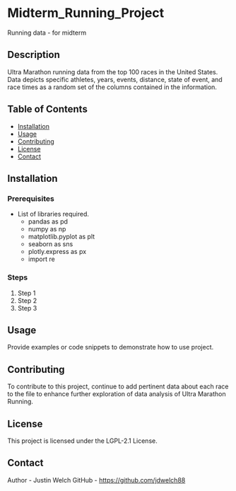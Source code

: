 # Midterm_Running_Project
Running data - for midterm

## Description
Ultra Marathon running data from the top 100 races in the United States. Data depicts specific athletes, years, events, distance, state of event, and race times as a random set of the columns contained in the information.

## Table of Contents

- [Installation](#installation)
- [Usage](#Usage)
- [Contributing](#contributing)
- [License](#license)
- [Contact](#contact)

## Installation
### Prerequisites
- List of libraries required.
    - pandas as pd
    - numpy as np
    - matplotlib.pyplot as plt
    - seaborn as sns
    - plotly.express as px
    - import re

### Steps
1. Step 1
2. Step 2
3. Step 3

## Usage
Provide examples or code snippets to demonstrate how to use project.


## Contributing
To contribute to this project, continue to add pertinent data about each race to the file to enhance further exploration of data analysis of Ultra Marathon Running.

## License
This project is licensed under the LGPL-2.1 License.

## Contact

Author - Justin Welch
GitHub - https://github.com/jdwelch88